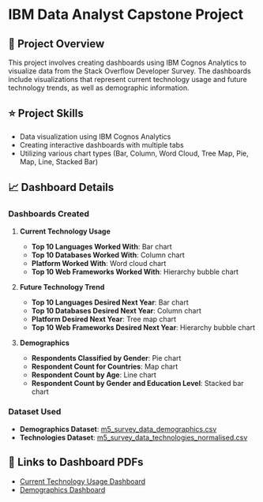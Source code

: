 # IBM Data Analyst Capstone Project

## 📄 Project Overview

This project involves creating dashboards using IBM Cognos Analytics to visualize data from the Stack Overflow Developer Survey. The dashboards include visualizations that represent current technology usage and future technology trends, as well as demographic information.

## :star: Project Skills
- Data visualization using IBM Cognos Analytics
- Creating interactive dashboards with multiple tabs
- Utilizing various chart types (Bar, Column, Word Cloud, Tree Map, Pie, Map, Line, Stacked Bar)

## :chart_with_upwards_trend: Dashboard Details

### Dashboards Created
1. **Current Technology Usage**
   - **Top 10 Languages Worked With**: Bar chart
   - **Top 10 Databases Worked With**: Column chart
   - **Platform Worked With**: Word cloud chart
   - **Top 10 Web Frameworks Worked With**: Hierarchy bubble chart

2. **Future Technology Trend**
   - **Top 10 Languages Desired Next Year**: Bar chart
   - **Top 10 Databases Desired Next Year**: Column chart
   - **Platform Desired Next Year**: Tree map chart
   - **Top 10 Web Frameworks Desired Next Year**: Hierarchy bubble chart

3. **Demographics**
   - **Respondents Classified by Gender**: Pie chart
   - **Respondent Count for Countries**: Map chart
   - **Respondent Count by Age**: Line chart
   - **Respondent Count by Gender and Education Level**: Stacked bar chart

### Dataset Used
- **Demographics Dataset**: [m5_survey_data_demographics.csv](link_to_your_csv)
- **Technologies Dataset**: [m5_survey_data_technologies_normalised.csv](link_to_your_csv)

## 🔗 Links to Dashboard PDFs
- [Current Technology Usage Dashboard](https://github.com/Parisaroozgarian/Dashboard-IBM-Cognos-Analytics/blob/main/Dashboard%20IBM%20Cognos%20lab/_%20m5_survey_data_technologies_normalised.pdf)
- [Demographics Dashboard](https://github.com/Parisaroozgarian/Dashboard-IBM-Cognos-Analytics/blob/main/Dashboard%20IBM%20Cognos%20lab/_%20m5_survey_data_demographics.pdf)

